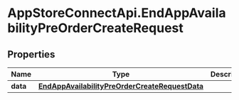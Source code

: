 # AppStoreConnectApi.EndAppAvailabilityPreOrderCreateRequest

## Properties

Name | Type | Description | Notes
------------ | ------------- | ------------- | -------------
**data** | [**EndAppAvailabilityPreOrderCreateRequestData**](EndAppAvailabilityPreOrderCreateRequestData.md) |  | 


